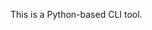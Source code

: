 <!-- Please provide an overview of the architecture and design of the code base.
Mention anything that deviates from the standard Triple Hexagonal Architecture and
the corresponding structure. -->

This is a Python-based CLI tool.
